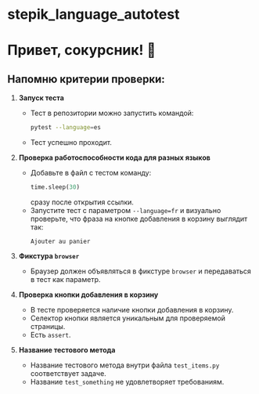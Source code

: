 # stepik_language_autotest

# Привет, сокурсник! 👋

## Напомню критерии проверки:

1. **Запуск теста**
   - Тест в репозитории можно запустить командой:
     ```bash
     pytest --language=es
     ```
   - Тест успешно проходит.

2. **Проверка работоспособности кода для разных языков**
   - Добавьте в файл с тестом команду:
     ```python
     time.sleep(30)
     ```
     сразу после открытия ссылки.
   - Запустите тест с параметром `--language=fr` и визуально проверьте, что фраза на кнопке добавления в корзину выглядит так:
     ```
     Ajouter au panier
     ```

3. **Фикстура `browser`**
   - Браузер должен объявляться в фикстуре `browser` и передаваться в тест как параметр.

4. **Проверка кнопки добавления в корзину**
   - В тесте проверяется наличие кнопки добавления в корзину.
   - Селектор кнопки является уникальным для проверяемой страницы.
   - Есть `assert`.

5. **Название тестового метода**
   - Название тестового метода внутри файла `test_items.py` соответствует задаче.
   - Название `test_something` не удовлетворяет требованиям.
